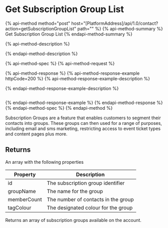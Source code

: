 # Get Subscription Group List

{% api-method method="post" host="\[PlatformAddress\]/api/1.0/contact?action=getSubscriptionGroupList" path="" %}
{% api-method-summary %}
Get Subscription Group List
{% endapi-method-summary %}

{% api-method-description %}

{% endapi-method-description %}

{% api-method-spec %}
{% api-method-request %}

{% api-method-response %}
{% api-method-response-example httpCode=200 %}
{% api-method-response-example-description %}

{% endapi-method-response-example-description %}

```

```
{% endapi-method-response-example %}
{% endapi-method-response %}
{% endapi-method-spec %}
{% endapi-method %}

Subscription Groups are a feature that enables customers to segment their contacts into groups. These groups can then used for a range of purposes, including email and sms marketing, restricting access to event ticket types and content pages plus more.

## Returns

An array with the following properties

| Property | Description |
| --- | --- |
| id | The subscription group identifier |
| groupName | The name for the group |
| memberCount | The number of contacts in the group |
| tagColour | The designated colour for the group |

Returns an array of subscription groups available on the account.

